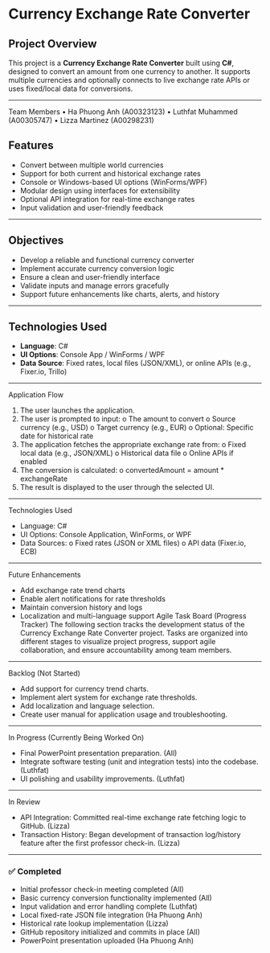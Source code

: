 # Currency Exchange Rate Converter

## Project Overview

This project is a **Currency Exchange Rate Converter** built using **C#**, designed to convert an amount from one currency to another. It supports multiple currencies and optionally connects to live exchange rate APIs or uses fixed/local data for conversions.

---
Team Members
•	Ha Phuong Anh (A00323123)
•	Luthfat Muhammed (A00305747)
•	Lizza Martinez (A00298231)
   
   

## Features

- Convert between multiple world currencies
- Support for both current and historical exchange rates
- Console or Windows-based UI options (WinForms/WPF)
- Modular design using interfaces for extensibility
- Optional API integration for real-time exchange rates
- Input validation and user-friendly feedback

---

## Objectives

- Develop a reliable and functional currency converter
- Implement accurate currency conversion logic
- Ensure a clean and user-friendly interface
- Validate inputs and manage errors gracefully
- Support future enhancements like charts, alerts, and history

---

## Technologies Used

- **Language**: C#
- **UI Options**: Console App / WinForms / WPF
- **Data Source**: Fixed rates, local files (JSON/XML), or online APIs (e.g., Fixer.io, Trillo)

---

Application Flow
1.	The user launches the application.
2.	The user is prompted to input:
o	The amount to convert
o	Source currency (e.g., USD)
o	Target currency (e.g., EUR)
o	Optional: Specific date for historical rate
3.	The application fetches the appropriate exchange rate from:
o	Fixed local data (e.g., JSON/XML)
o	Historical data file
o	Online APIs if enabled
4.	The conversion is calculated:
o	convertedAmount = amount * exchangeRate
5.	The result is displayed to the user through the selected UI.
________________________________________
Technologies Used
-	Language: C#
-	UI Options: Console Application, WinForms, or WPF
-	Data Sources:
o	Fixed rates (JSON or XML files)
o	API data (Fixer.io, ECB)

________________________________________
Future Enhancements
-	Add exchange rate trend charts
-	Enable alert notifications for rate thresholds
-	Maintain conversion history and logs
-	Localization and multi-language support
Agile Task Board (Progress Tracker)
The following section tracks the development status of the Currency Exchange Rate Converter project. Tasks are organized into different stages to visualize project progress, support agile collaboration, and ensure accountability among team members.
________________________________________
Backlog (Not Started)
- 	Add support for currency trend charts.
-	Implement alert system for exchange rate thresholds.
- 	Add localization and language selection.
-	Create user manual for application usage and troubleshooting.
________________________________________
In Progress (Currently Being Worked On)
-	Final PowerPoint presentation preparation. (All)
- 	Integrate software testing (unit and integration tests) into the codebase. (Luthfat)
-	UI polishing and usability improvements. (Luthfat)
________________________________________
In Review
- 	API Integration: Committed real-time exchange rate fetching logic to GitHub. (Lizza)
-  Transaction History: Began development of transaction log/history feature after the first professor check-in. (Lizza)
________________________________________
### ✅ Completed

- Initial professor check-in meeting completed (All)
- Basic currency conversion functionality implemented (All)
- Input validation and error handling complete (Luthfat)
- Local fixed-rate JSON file integration (Ha Phuong Anh)
- Historical rate lookup implementation (Lizza)
- GitHub repository initialized and commits in place (All)
- PowerPoint presentation uploaded (Ha Phuong Anh)

